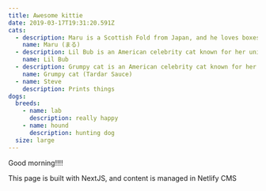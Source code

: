 ```yaml
---
title: Awesome kittie
date: 2019-03-17T19:31:20.591Z
cats:
  - description: Maru is a Scottish Fold from Japan, and he loves boxes.
    name: Maru (まる)
  - description: Lil Bub is an American celebrity cat known for her unique appearance.
    name: Lil Bub
  - description: Grumpy cat is an American celebrity cat known for her grumpy appearance.
    name: Grumpy cat (Tardar Sauce)
  - name: Steve
    description: Prints things
dogs:
  breeds:
    - name: lab
      description: really happy
    - name: hound
      description: hunting dog
  size: large
---
```

Good morning!!!!

This page is built with NextJS, and content is managed in Netlify CMS
